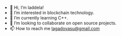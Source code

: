 - 👋 Hi, I’m laddela!
- 👀 I’m interested in blockchain technology.
- 🌱 I’m currently learning C++.
- 💞️ I’m looking to collaborate on open source projects.
- 📫 How to reach me lagadovasu@gmail.com

<!---
Laddela/Laddela is a ✨ special ✨ repository because its `README.md` (this file) appears on your GitHub profile.
You can click the Preview link to take a look at your changes.
--->
